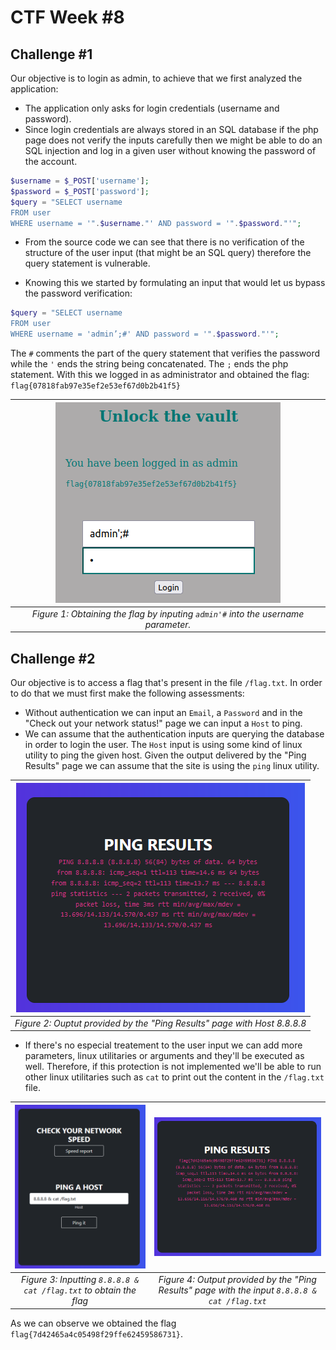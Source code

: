 # CTF Week #8

## Challenge #1

Our objective is to login as admin, to achieve that we first analyzed the application:

- The application only asks for login credentials (username and password).
- Since login credentials are always stored in an SQL database if the php page does not verify the inputs carefully then we might be able to do an SQL injection and log in a given user without knowing the password of the account.

```php
$username = $_POST['username'];
$password = $_POST['password'];
$query = "SELECT username
FROM user
WHERE username = '".$username."' AND password = '".$password."'";
```

- From the source code we can see that there is no verification of the structure of the user input (that might be an SQL query) therefore the query statement is vulnerable.

- Knowing this we started by formulating an input that would let us bypass the password verification:

```php
$query = "SELECT username
FROM user
WHERE username = 'admin’;#' AND password = '".$password."'";
```

The `#` comments the part of the query statement that verifies the password while the `'` ends the string being concatenated. The `;` ends the php statement. With this we logged in as administrator and obtained the flag: `flag{07818fab97e35ef2e53ef67d0b2b41f5}`

|                   ![](./images/ctf8/1.png)                   |
| :----------------------------------------------------------: |
| *Figure 1: Obtaining the flag by inputing `admin'#` into the username parameter.* |

## Challenge #2

Our objective is to access a flag that's present in the file `/flag.txt`. In order to do that we must first make the following assessments:

- Without authentication we can input an `Email`, a `Password` and in the "Check out your network status!" page we can input a `Host` to ping.
- We can assume that the authentication inputs are querying the database in order to login the user. The `Host` input is using some kind of linux utility to ping the given host. Given the output delivered by the "Ping Results" page we can assume that the site is using the `ping` linux utility.

|                   ![](./images/ctf8/2.png)                   |
| :----------------------------------------------------------: |
| *Figure 2: Ouptut provided by the "Ping Results" page with Host 8.8.8.8* |

- If there's no especial treatement to the user input we can add more parameters, linux utilitaries or arguments and they'll be executed as well. Therefore, if this protection is not implemented we'll be able to run other linux utilitaries such as `cat` to print out the content in the `/flag.txt` file.

|![](./images/ctf8/3.png)|![](./images/ctf8/4.png)|
|:-:|:-:|
|*Figure 3: Inputting `8.8.8.8 & cat /flag.txt` to obtain the flag*|*Figure 4: Output provided by the "Ping Results" page with the input `8.8.8.8 & cat /flag.txt`*|

As we can observe we obtained the flag `flag{7d42465a4c05498f29ffe62459586731}`.
